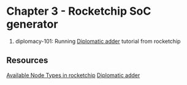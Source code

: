 # Chapter 3 - Rocketchip SoC generator

1. diplomacy-101: Running [Diplomatic adder](https://github.com/chipsalliance/rocket-chip/blob/master/docs/src/diplomacy/adder_tutorial.md) tutorial from rocketchip

## Resources

[Available Node Types in rocketchip](https://github.com/chipsalliance/rocket-chip/blob/master/src/main/scala/diplomacy/Nodes.scala)
[Diplomatic adder](https://github.com/chipsalliance/rocket-chip/blob/master/docs/src/diplomacy/adder_tutorial.md)
